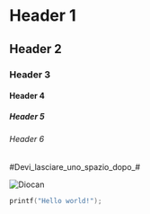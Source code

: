 # Header 1
## Header 2
### Header 3
#### Header 4
##### Header 5
###### Header 6
#Devi_lasciare_uno_spazio_dopo_#

![Diocan](https://preview.redd.it/2ix4zi2wuw581.jpg?width=640&crop=smart&auto=webp&s=8d681b1849543df03f3d8e34943cc88595fcf4a3)

``` C
printf("Hello world!");
```
